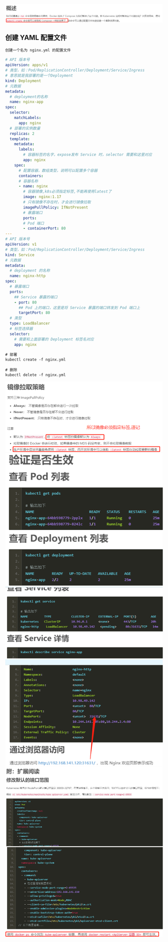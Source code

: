 ![](pics/Kubernetes通过配置文件运行容器01.png)

## 创建 YAML 配置文件

    创建一个名为 nginx.yml 的配置文件

```yaml
# API 版本号
apiVersion: apps/v1
# 类型，如：Pod/ReplicationController/Deployment/Service/Ingress
# 意思就是我部署的是一个Deployment
kind: Deployment
# 元数据
metadata:
  # deployment的名称
  name: nginx-app
spec:
  selector:
    matchLabels:
      app: nginx
  # 部署的实例数量
  replicas: 2
  template:
    metadata:
      labels:
        # 容器标签的名字，expose发布 Service 时，selector 需要和这里对应
        app: nginx
    spec:
      # 配置容器，数组类型，说明可以配置多个容器
      containers:
      # 容器名称
      - name: nginx
        # 容器镜像,k8s必须指定标签,不能再使用latest了
        image: nginx:1.17
        # 只有镜像不存在时，才会进行镜像拉取
        imagePullPolicy: IfNotPresent
        # 暴露端口
        ports:
        # Pod 端口
        - containerPort: 80
---
# API 版本号
apiVersion: v1
# 类型，如：Pod/ReplicationController/Deployment/Service/Ingress
kind: Service
# 元数据
metadata:
  # deployment 的名称
  name: nginx-http
spec:
  # 暴露端口
  ports:
    ## Service 暴露的端口
    - port: 80
      ## Pod 上的端口，这里是将 Service 暴露的端口转发到 Pod 端口上
      targetPort: 80
  # 类型
  type: LoadBalancer
  # 标签选择器
  selector:
    # 需要和上面部署的 Deployment 标签名对应
    app: nginx
```

```shell script
# 部署
kubectl create -f nginx.yml

# 删除
kubectl delete -f nginx.yml
```

![](pics/Kubernetes通过配置文件运行容器02.png)
![](pics/Kubernetes通过配置文件运行容器03.png)
![](pics/Kubernetes通过配置文件运行容器04.png)
![](pics/Kubernetes通过配置文件运行容器05.png)
![](pics/Kubernetes通过配置文件运行容器06.png)
![](pics/Kubernetes通过配置文件运行容器07.png)
